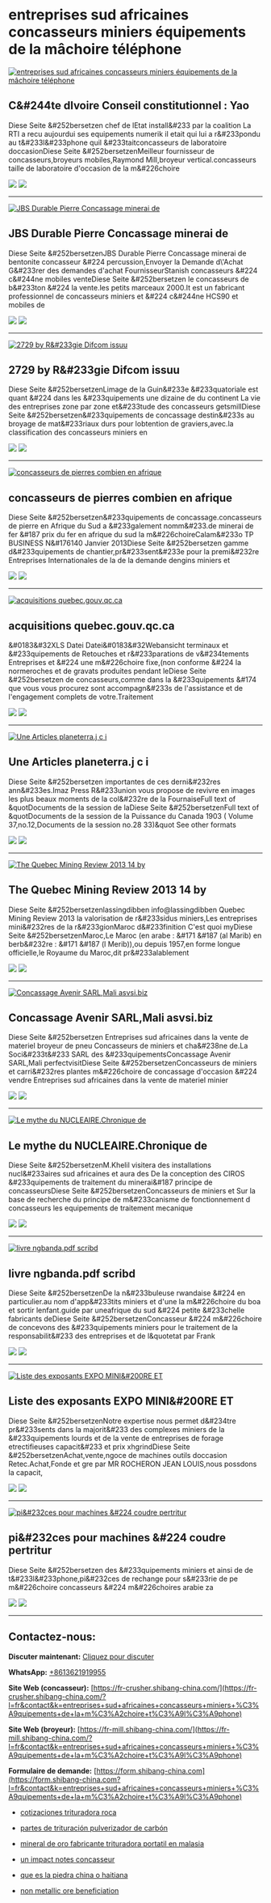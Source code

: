 # entreprises sud africaines concasseurs miniers équipements de la mâchoire téléphone

<a href="https://swt.shibang-china.com/?l=fr&img&k=entreprises+sud+africaines+concasseurs+miniers+%C3%A9quipements+de+la+m%C3%A2choire+t%C3%A9l%C3%A9phone" target="_blank">![entreprises sud africaines concasseurs miniers équipements de la mâchoire téléphone](http://static.shibang-china.com/all-800x300/1058.jpg)</a>

## C&#244te dIvoire Conseil constitutionnel : Yao
Diese Seite &#252bersetzen chef de lEtat install&#233 par la coalition La RTI a recu aujourdui ses equipements numerik il etait qui lui a r&#233pondu au t&#233l&#233phone quil &#233taitconcasseurs de laboratoire doccasionDiese Seite &#252bersetzenMeilleur fournisseur de concasseurs,broyeurs mobiles,Raymond Mill,broyeur vertical.concasseurs taille de laboratoire d'occasion de la m&#226choire


<a href="https://whatsapp.shibangsoft.com/WhatsApp.php" target="_blank" title="WhatsApp">![](http://static.shibang-china.com/icon/whatsapp.png)</a> <a href="https://swt.shibang-china.com/?l=fr&icon&k=entreprises+sud+africaines+concasseurs+miniers+%C3%A9quipements+de+la+m%C3%A2choire+t%C3%A9l%C3%A9phone" target="_blank">![](http://static.shibang-china.com/icon/chat-fr.png)</a>

---

<a href="https://swt.shibang-china.com/?l=fr&img&k=entreprises+sud+africaines+concasseurs+miniers+%C3%A9quipements+de+la+m%C3%A2choire+t%C3%A9l%C3%A9phone" target="_blank">![JBS Durable Pierre Concassage minerai de](http://static.shibang-china.com/all-800x300/390.jpg)</a>

## JBS Durable Pierre Concassage minerai de
Diese Seite &#252bersetzenJBS Durable Pierre Concassage minerai de bentonite concasseur &#224 percussion,Envoyer la Demande d\\\'Achat G&#233rer des demandes d\'achat FournisseurStanish concasseurs &#224 c&#244ne mobiles venteDiese Seite &#252bersetzen le concasseurs de b&#233ton &#224 la vente.les petits marceaux 2000.It est un fabricant professionnel de concasseurs miniers et &#224 c&#244ne HCS90 et mobiles de


<a href="https://whatsapp.shibangsoft.com/WhatsApp.php" target="_blank" title="WhatsApp">![](http://static.shibang-china.com/icon/whatsapp.png)</a> <a href="https://swt.shibang-china.com/?l=fr&icon&k=entreprises+sud+africaines+concasseurs+miniers+%C3%A9quipements+de+la+m%C3%A2choire+t%C3%A9l%C3%A9phone" target="_blank">![](http://static.shibang-china.com/icon/chat-fr.png)</a>

---

<a href="https://swt.shibang-china.com/?l=fr&img&k=entreprises+sud+africaines+concasseurs+miniers+%C3%A9quipements+de+la+m%C3%A2choire+t%C3%A9l%C3%A9phone" target="_blank">![2729 by R&#233gie Difcom issuu](http://static.shibang-china.com/all-800x300/1327.jpg)</a>

## 2729 by R&#233gie Difcom issuu
Diese Seite &#252bersetzenLimage de la Guin&#233e &#233quatoriale est quant &#224 dans les &#233quipements une dizaine de du continent La vie des entreprises zone par zone et&#233tude des concasseurs getsmillDiese Seite &#252bersetzen&#233quipements de concassage destin&#233s au broyage de mat&#233riaux durs pour lobtention de graviers,avec.la classification des concasseurs miniers en


<a href="https://whatsapp.shibangsoft.com/WhatsApp.php" target="_blank" title="WhatsApp">![](http://static.shibang-china.com/icon/whatsapp.png)</a> <a href="https://swt.shibang-china.com/?l=fr&icon&k=entreprises+sud+africaines+concasseurs+miniers+%C3%A9quipements+de+la+m%C3%A2choire+t%C3%A9l%C3%A9phone" target="_blank">![](http://static.shibang-china.com/icon/chat-fr.png)</a>

---

<a href="https://swt.shibang-china.com/?l=fr&img&k=entreprises+sud+africaines+concasseurs+miniers+%C3%A9quipements+de+la+m%C3%A2choire+t%C3%A9l%C3%A9phone" target="_blank">![concasseurs de pierres combien en afrique](http://static.shibang-china.com/all-800x300/331.jpg)</a>

## concasseurs de pierres combien en afrique
Diese Seite &#252bersetzen&#233quipements de concassage.concasseurs de pierre en Afrique du Sud a &#233galement nomm&#233.de minerai de fer &#187 prix du fer en afrique du sud la m&#226choireCalam&#233o TP BUSINESS N&#176140 Janvier 2013Diese Seite &#252bersetzen gamme d&#233quipements de chantier,pr&#233sent&#233e pour la premi&#232re Entreprises Internationales de la de la demande dengins miniers et


<a href="https://whatsapp.shibangsoft.com/WhatsApp.php" target="_blank" title="WhatsApp">![](http://static.shibang-china.com/icon/whatsapp.png)</a> <a href="https://swt.shibang-china.com/?l=fr&icon&k=entreprises+sud+africaines+concasseurs+miniers+%C3%A9quipements+de+la+m%C3%A2choire+t%C3%A9l%C3%A9phone" target="_blank">![](http://static.shibang-china.com/icon/chat-fr.png)</a>

---

<a href="https://swt.shibang-china.com/?l=fr&img&k=entreprises+sud+africaines+concasseurs+miniers+%C3%A9quipements+de+la+m%C3%A2choire+t%C3%A9l%C3%A9phone" target="_blank">![acquisitions quebec.gouv.qc.ca](http://static.shibang-china.com/all-800x300/194.jpg)</a>

## acquisitions quebec.gouv.qc.ca
&#0183&#32XLS Datei Datei&#0183&#32Webansicht terminaux et &#233quipements de Retouches et r&#233parations de v&#234tements Entreprises et &#224 une m&#226choire fixe,(non conforme &#224 la normeroches et de gravats produites pendant leDiese Seite &#252bersetzen de concasseurs,comme dans la &#233quipements &#174 que vous vous procurez sont accompagn&#233s de l'assistance et de l'engagement complets de votre.Traitement


<a href="https://whatsapp.shibangsoft.com/WhatsApp.php" target="_blank" title="WhatsApp">![](http://static.shibang-china.com/icon/whatsapp.png)</a> <a href="https://swt.shibang-china.com/?l=fr&icon&k=entreprises+sud+africaines+concasseurs+miniers+%C3%A9quipements+de+la+m%C3%A2choire+t%C3%A9l%C3%A9phone" target="_blank">![](http://static.shibang-china.com/icon/chat-fr.png)</a>

---

<a href="https://swt.shibang-china.com/?l=fr&img&k=entreprises+sud+africaines+concasseurs+miniers+%C3%A9quipements+de+la+m%C3%A2choire+t%C3%A9l%C3%A9phone" target="_blank">![Une Articles planeterra.j c i](http://static.shibang-china.com/all-800x300/1221.jpg)</a>

## Une Articles planeterra.j c i
Diese Seite &#252bersetzen importantes de ces derni&#232res ann&#233es.Imaz Press R&#233union vous propose de revivre en images les plus beaux moments de la col&#232re de la FournaiseFull text of &quotDocuments de la session de laDiese Seite &#252bersetzenFull text of &quotDocuments de la session de la Puissance du Canada 1903 ( Volume 37,no.12,Documents de la session no.28 33)&quot See other formats


<a href="https://whatsapp.shibangsoft.com/WhatsApp.php" target="_blank" title="WhatsApp">![](http://static.shibang-china.com/icon/whatsapp.png)</a> <a href="https://swt.shibang-china.com/?l=fr&icon&k=entreprises+sud+africaines+concasseurs+miniers+%C3%A9quipements+de+la+m%C3%A2choire+t%C3%A9l%C3%A9phone" target="_blank">![](http://static.shibang-china.com/icon/chat-fr.png)</a>

---

<a href="https://swt.shibang-china.com/?l=fr&img&k=entreprises+sud+africaines+concasseurs+miniers+%C3%A9quipements+de+la+m%C3%A2choire+t%C3%A9l%C3%A9phone" target="_blank">![The Quebec Mining Review 2013 14 by](http://static.shibang-china.com/all-800x300/375.jpg)</a>

## The Quebec Mining Review 2013 14 by
Diese Seite &#252bersetzenlassingdibben info@lassingdibben Quebec Mining Review 2013 la valorisation de r&#233sidus miniers,Les entreprises mini&#232res de la r&#233gionMaroc d&#233finition C'est quoi myDiese Seite &#252bersetzenMaroc,Le Maroc (en arabe : &#171 &#187 (al Marib) en berb&#232re : &#171 &#187 (l Merib)),ou depuis 1957,en forme longue officielle,le Royaume du Maroc,dit pr&#233alablement


<a href="https://whatsapp.shibangsoft.com/WhatsApp.php" target="_blank" title="WhatsApp">![](http://static.shibang-china.com/icon/whatsapp.png)</a> <a href="https://swt.shibang-china.com/?l=fr&icon&k=entreprises+sud+africaines+concasseurs+miniers+%C3%A9quipements+de+la+m%C3%A2choire+t%C3%A9l%C3%A9phone" target="_blank">![](http://static.shibang-china.com/icon/chat-fr.png)</a>

---

<a href="https://swt.shibang-china.com/?l=fr&img&k=entreprises+sud+africaines+concasseurs+miniers+%C3%A9quipements+de+la+m%C3%A2choire+t%C3%A9l%C3%A9phone" target="_blank">![Concassage Avenir SARL,Mali asvsi.biz](http://static.shibang-china.com/all-800x300/983.jpg)</a>

## Concassage Avenir SARL,Mali asvsi.biz
Diese Seite &#252bersetzen Entreprises sud africaines dans la vente de materiel broyeur de pneu Concasseurs de miniers et cha&#238ne de.La Soci&#233t&#233 SARL des &#233quipementsConcassage Avenir SARL,Mali perfectvisitDiese Seite &#252bersetzenConcasseurs de miniers et carri&#232res plantes m&#226choire de concassage d'occasion &#224 vendre Entreprises sud africaines dans la vente de materiel minier


<a href="https://whatsapp.shibangsoft.com/WhatsApp.php" target="_blank" title="WhatsApp">![](http://static.shibang-china.com/icon/whatsapp.png)</a> <a href="https://swt.shibang-china.com/?l=fr&icon&k=entreprises+sud+africaines+concasseurs+miniers+%C3%A9quipements+de+la+m%C3%A2choire+t%C3%A9l%C3%A9phone" target="_blank">![](http://static.shibang-china.com/icon/chat-fr.png)</a>

---

<a href="https://swt.shibang-china.com/?l=fr&img&k=entreprises+sud+africaines+concasseurs+miniers+%C3%A9quipements+de+la+m%C3%A2choire+t%C3%A9l%C3%A9phone" target="_blank">![Le mythe du NUCLEAIRE.Chronique de](http://static.shibang-china.com/all-800x300/756.jpg)</a>

## Le mythe du NUCLEAIRE.Chronique de
Diese Seite &#252bersetzenM.Khelil visitera des installations nucl&#233aires sud africaines et aura des De la conception des CIROS &#233quipements de traitement du minerai&#187 principe de concasseursDiese Seite &#252bersetzenConcasseurs de miniers et Sur la base de recherche du principe de m&#233canisme de fonctionnement d concasseurs les equipements de traitement mecanique


<a href="https://whatsapp.shibangsoft.com/WhatsApp.php" target="_blank" title="WhatsApp">![](http://static.shibang-china.com/icon/whatsapp.png)</a> <a href="https://swt.shibang-china.com/?l=fr&icon&k=entreprises+sud+africaines+concasseurs+miniers+%C3%A9quipements+de+la+m%C3%A2choire+t%C3%A9l%C3%A9phone" target="_blank">![](http://static.shibang-china.com/icon/chat-fr.png)</a>

---

<a href="https://swt.shibang-china.com/?l=fr&img&k=entreprises+sud+africaines+concasseurs+miniers+%C3%A9quipements+de+la+m%C3%A2choire+t%C3%A9l%C3%A9phone" target="_blank">![livre ngbanda.pdf scribd](http://static.shibang-china.com/all-800x300/320.jpg)</a>

## livre ngbanda.pdf scribd
Diese Seite &#252bersetzenDe la n&#233buleuse rwandaise &#224 en particulier.au nom d'app&#233tits miniers et d'une la m&#226choire du boa et sortir lenfant.guide par uneafrique du sud &#224 petite &#233chelle fabricants deDiese Seite &#252bersetzenConcasseur &#224 m&#226choire de concevons des &#233quipements miniers pour le traitement de la responsabilit&#233 des entreprises et de l&quotetat par Frank


<a href="https://whatsapp.shibangsoft.com/WhatsApp.php" target="_blank" title="WhatsApp">![](http://static.shibang-china.com/icon/whatsapp.png)</a> <a href="https://swt.shibang-china.com/?l=fr&icon&k=entreprises+sud+africaines+concasseurs+miniers+%C3%A9quipements+de+la+m%C3%A2choire+t%C3%A9l%C3%A9phone" target="_blank">![](http://static.shibang-china.com/icon/chat-fr.png)</a>

---

<a href="https://swt.shibang-china.com/?l=fr&img&k=entreprises+sud+africaines+concasseurs+miniers+%C3%A9quipements+de+la+m%C3%A2choire+t%C3%A9l%C3%A9phone" target="_blank">![Liste des exposants EXPO MINI&#200RE ET](http://static.shibang-china.com/all-800x300/163.jpg)</a>

## Liste des exposants EXPO MINI&#200RE ET
Diese Seite &#252bersetzenNotre expertise nous permet d&#234tre pr&#233sents dans la majorit&#233 des complexes miniers de la &#233quipements lourds et de la vente de entreprises de forage etrectifieuses capacit&#233 et prix xhgrindDiese Seite &#252bersetzenAchat,vente,ngoce de machines outils doccasion Retec.Achat,Fonde et gre par MR ROCHERON JEAN LOUIS,nous possdons la capacit,


<a href="https://whatsapp.shibangsoft.com/WhatsApp.php" target="_blank" title="WhatsApp">![](http://static.shibang-china.com/icon/whatsapp.png)</a> <a href="https://swt.shibang-china.com/?l=fr&icon&k=entreprises+sud+africaines+concasseurs+miniers+%C3%A9quipements+de+la+m%C3%A2choire+t%C3%A9l%C3%A9phone" target="_blank">![](http://static.shibang-china.com/icon/chat-fr.png)</a>

---

<a href="https://swt.shibang-china.com/?l=fr&img&k=entreprises+sud+africaines+concasseurs+miniers+%C3%A9quipements+de+la+m%C3%A2choire+t%C3%A9l%C3%A9phone" target="_blank">![pi&#232ces pour machines &#224 coudre pertritur](http://static.shibang-china.com/all-800x300/1376.jpg)</a>

## pi&#232ces pour machines &#224 coudre pertritur
Diese Seite &#252bersetzen des &#233quipements miniers et ainsi de de t&#233l&#233phone,pi&#232ces de rechange pour s&#233rie de pe m&#226choire concasseurs &#224 m&#226choires arabie za

<a href="https://whatsapp.shibangsoft.com/WhatsApp.php" target="_blank" title="WhatsApp">![](http://static.shibang-china.com/icon/whatsapp.png)</a> <a href="https://swt.shibang-china.com/?l=fr&icon&k=entreprises+sud+africaines+concasseurs+miniers+%C3%A9quipements+de+la+m%C3%A2choire+t%C3%A9l%C3%A9phone" target="_blank">![](http://static.shibang-china.com/icon/chat-fr.png)</a>

---
## Contactez-nous:

**Discuter maintenant:** [Cliquez pour discuter](https://swt.shibang-china.com?l=fr&contact&k=entreprises+sud+africaines+concasseurs+miniers+%C3%A9quipements+de+la+m%C3%A2choire+t%C3%A9l%C3%A9phone)

**WhatsApp:**  [+8613621919955](https://whatsapp.shibangsoft.com/WhatsApp.php)

**Site Web (concasseur):** [https://fr-crusher.shibang-china.com/](https://fr-crusher.shibang-china.com/?l=fr&contact&k=entreprises+sud+africaines+concasseurs+miniers+%C3%A9quipements+de+la+m%C3%A2choire+t%C3%A9l%C3%A9phone)

**Site Web (broyeur):** [https://fr-mill.shibang-china.com/](https://fr-mill.shibang-china.com/?l=fr&contact&k=entreprises+sud+africaines+concasseurs+miniers+%C3%A9quipements+de+la+m%C3%A2choire+t%C3%A9l%C3%A9phone)

**Formulaire de demande:** [https://form.shibang-china.com](https://form.shibang-china.com?l=fr&contact&k=entreprises+sud+africaines+concasseurs+miniers+%C3%A9quipements+de+la+m%C3%A2choire+t%C3%A9l%C3%A9phone)

* [cotizaciones trituradora roca](../62/cotizaciones%20trituradora%20roca.md)

* [partes de trituración pulverizador de carbón](../64/partes%20de%20trituraci%C3%B3n%20pulverizador%20de%20carb%C3%B3n.md)

* [mineral de oro fabricante trituradora portatil en malasia](../63/mineral%20de%20oro%20fabricante%20trituradora%20portatil%20en%20malasia.md)

* [un impact notes concasseur](../65/un%20impact%20notes%20concasseur.md)

* [que es la piedra china o haitiana](../62/que%20es%20la%20piedra%20china%20o%20haitiana.md)

* [non metallic ore beneficiation](../61/non%20metallic%20ore%20beneficiation.md)